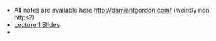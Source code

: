 * All notes are available here http://damiantgordon.com/ (weirdly non https?)
* [Lecture 1 Slides](http://www.damiantgordon.com/Courses/RDPW/Week1/RDPW-Week1.html)
* 